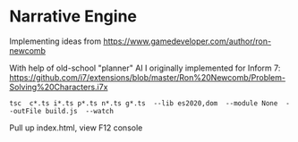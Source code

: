 # Narrative Engine

Implementing ideas from https://www.gamedeveloper.com/author/ron-newcomb

With help of old-school "planner" AI I originally implemented for Inform 7: https://github.com/i7/extensions/blob/master/Ron%20Newcomb/Problem-Solving%20Characters.i7x

`tsc  c*.ts i*.ts p*.ts n*.ts g*.ts  --lib es2020,dom  --module None  --outFile build.js  --watch`

Pull up index.html, view F12 console
